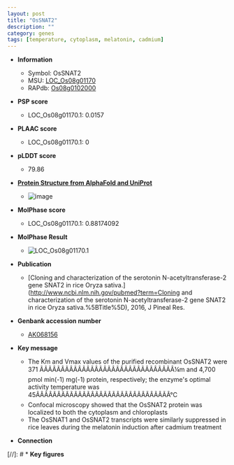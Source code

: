 ```yaml
---
layout: post
title: "OsSNAT2"
description: ""
category: genes
tags: [temperature, cytoplasm, melatonin, cadmium]
---
```


* **Information**  
    + Symbol: OsSNAT2  
    + MSU: [LOC_Os08g01170](http://rice.plantbiology.msu.edu/cgi-bin/ORF_infopage.cgi?orf=LOC_Os08g01170)  
    + RAPdb: [Os08g0102000](http://rapdb.dna.affrc.go.jp/viewer/gbrowse_details/irgsp1?name=Os08g0102000)  

* **PSP score**  
    + LOC_Os08g01170.1: 0.0157 

* **PLAAC score**  
    + LOC_Os08g01170.1: 0 

* **pLDDT score**
    + 79.86

* **[Protein Structure from AlphaFold and UniProt](https://www.uniprot.org/uniprotkb/Q6Z1Y6/entry#structure)**
    + ![image](https://ricepsp.github.io/images/Q6/AF-Q6Z1Y6-F1.png)

* **MolPhase score**
    + LOC_Os08g01170.1: 0.88174092

* **MolPhase Result**
    + ![LOC_Os08g01170.1](https://304243504.github.io/Pictures/LOC_Os08g/LOC_Os08g01170.1.png)

* **Publication**  
    + [Cloning and characterization of the serotonin N-acetyltransferase-2 gene SNAT2 in rice Oryza sativa.](http://www.ncbi.nlm.nih.gov/pubmed?term=Cloning and characterization of the serotonin N-acetyltransferase-2 gene SNAT2 in rice Oryza sativa.%5BTitle%5D), 2016, J Pineal Res.

* **Genbank accession number**  
    + [AK068156](http://www.ncbi.nlm.nih.gov/nuccore/AK068156)

* **Key message**  
    + The Km and Vmax values of the purified recombinant OsSNAT2 were 371 ÃÂÃÂÃÂÃÂÃÂÃÂÃÂÃÂÃÂÃÂÃÂÃÂÃÂÃÂÃÂÃÂ¼m and 4,700 pmol min(-1) mg(-1) protein, respectively; the enzyme's optimal activity temperature was 45ÃÂÃÂÃÂÃÂÃÂÃÂÃÂÃÂÃÂÃÂÃÂÃÂÃÂÃÂÃÂÃÂ°C
    + Confocal microscopy showed that the OsSNAT2 protein was localized to both the cytoplasm and chloroplasts
    + The OsSNAT1 and OsSNAT2 transcripts were similarly suppressed in rice leaves during the melatonin induction after cadmium treatment

* **Connection**  

[//]: # * **Key figures**  


